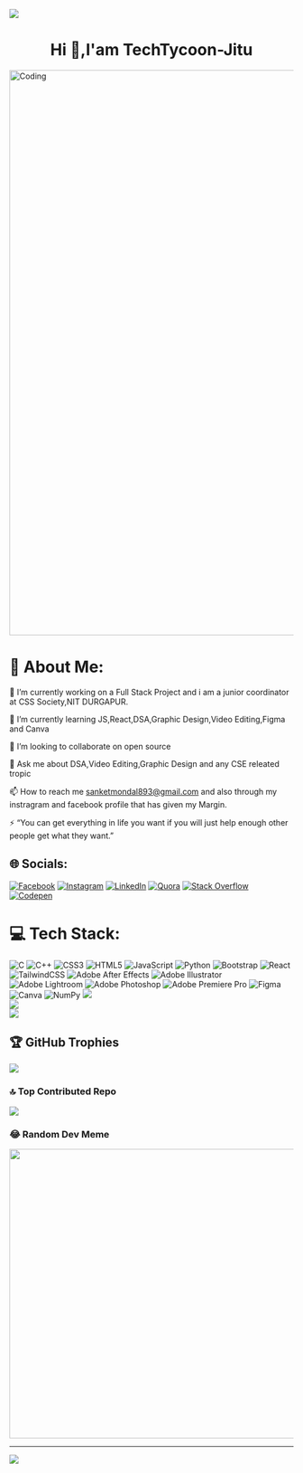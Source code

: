 <a href="https://www.linkpicture.com/view.php?img=LPic64748e34793c92027962874"><img src="https://www.linkpicture.com/q/Sanket-Github-Banner.png" type="image"></a>
<h1 align="center">Hi 👋,I'am TechTycoon-Jitu</h1>
<img align="auto" alt="Coding" width="1000" src="https://media.tenor.com/rePDfDWO3XoAAAAd/hacking.gif">

# 💫 About Me:
🔭 I’m currently working on a Full Stack Project and i am a junior coordinator at CSS Society,NIT DURGAPUR.

🌱 I’m currently learning JS,React,DSA,Graphic Design,Video Editing,Figma and Canva

👯 I’m looking to collaborate on open source

💬 Ask me about DSA,Video Editing,Graphic Design and any CSE releated tropic

📫 How to reach me sanketmondal893@gmail.com and also through my instragram and facebook profile that has given my Margin.

⚡ “You can get everything in life you want if you will just help enough other people get what they want.” 



## 🌐 Socials:
[![Facebook](https://img.shields.io/badge/Facebook-%231877F2.svg?logo=Facebook&logoColor=white)](https://facebook.com/https://www.facebook.com/anirban.chakraborty.12914216) [![Instagram](https://img.shields.io/badge/Instagram-%23E4405F.svg?logo=Instagram&logoColor=white)](https://instagram.com/https://www.instagram.com/sanket__mondal18/) [![LinkedIn](https://img.shields.io/badge/LinkedIn-%230077B5.svg?logo=linkedin&logoColor=white)](https://linkedin.com/in/https://www.linkedin.com/in/sanket-mondal-442177241/) [![Quora](https://img.shields.io/badge/Quora-%23B92B27.svg?logo=Quora&logoColor=white)](https://quora.com/profile/https://www.quora.com/profile/Sanket-Mondal-14) [![Stack Overflow](https://img.shields.io/badge/-Stackoverflow-FE7A16?logo=stack-overflow&logoColor=white)](https://stackoverflow.com/users/https://stackoverflow.com/users/21942708/sanket-mondal) [![Codepen](https://img.shields.io/badge/Codepen-000000?style=for-the-badge&logo=codepen&logoColor=white)](https://codepen.io/https://codepen.io/Sanket-Mondal) 

# 💻 Tech Stack:
![C](https://img.shields.io/badge/c-%2300599C.svg?style=for-the-badge&logo=c&logoColor=white) ![C++](https://img.shields.io/badge/c++-%2300599C.svg?style=for-the-badge&logo=c%2B%2B&logoColor=white) ![CSS3](https://img.shields.io/badge/css3-%231572B6.svg?style=for-the-badge&logo=css3&logoColor=white) ![HTML5](https://img.shields.io/badge/html5-%23E34F26.svg?style=for-the-badge&logo=html5&logoColor=white) ![JavaScript](https://img.shields.io/badge/javascript-%23323330.svg?style=for-the-badge&logo=javascript&logoColor=%23F7DF1E) ![Python](https://img.shields.io/badge/python-3670A0?style=for-the-badge&logo=python&logoColor=ffdd54) ![Bootstrap](https://img.shields.io/badge/bootstrap-%23563D7C.svg?style=for-the-badge&logo=bootstrap&logoColor=white) ![React](https://img.shields.io/badge/react-%2320232a.svg?style=for-the-badge&logo=react&logoColor=%2361DAFB) ![TailwindCSS](https://img.shields.io/badge/tailwindcss-%2338B2AC.svg?style=for-the-badge&logo=tailwind-css&logoColor=white) ![Adobe After Effects](https://img.shields.io/badge/Adobe%20After%20Effects-9999FF.svg?style=for-the-badge&logo=Adobe%20After%20Effects&logoColor=white) ![Adobe Illustrator](https://img.shields.io/badge/adobeillustrator-%23FF9A00.svg?style=for-the-badge&logo=adobeillustrator&logoColor=white) ![Adobe Lightroom](https://img.shields.io/badge/Adobe%20Lightroom-31A8FF.svg?style=for-the-badge&logo=Adobe%20Lightroom&logoColor=white) ![Adobe Photoshop](https://img.shields.io/badge/adobephotoshop-%2331A8FF.svg?style=for-the-badge&logo=adobephotoshop&logoColor=white) ![Adobe Premiere Pro](https://img.shields.io/badge/Adobe%20Premiere%20Pro-9999FF.svg?style=for-the-badge&logo=Adobe%20Premiere%20Pro&logoColor=white) 	![Figma](https://img.shields.io/badge/figma-%23F24E1E.svg?style=for-the-badge&logo=figma&logoColor=white) ![Canva](https://img.shields.io/badge/Canva-%2300C4CC.svg?style=for-the-badge&logo=Canva&logoColor=white) ![NumPy](https://img.shields.io/badge/numpy-%23013243.svg?style=for-the-badge&logo=numpy&logoColor=white)
![](https://github-readme-stats.vercel.app/api?username=TechTycoon-Jitu&theme=dark&hide_border=false&include_all_commits=false&count_private=false)<br/>
![](https://github-readme-streak-stats.herokuapp.com/?user=TechTycoon-Jitu&theme=dark&hide_border=false)<br/>
![](https://github-readme-stats.vercel.app/api/top-langs/?username=TechTycoon-Jitu&theme=dark&hide_border=false&include_all_commits=false&count_private=false&layout=compact)

## 🏆 GitHub Trophies
![](https://github-profile-trophy.vercel.app/?username=TechTycoon-Jitu&theme=juicyfresh&no-frame=false&no-bg=false&margin-w=4)

### 🔝 Top Contributed Repo
![](https://github-contributor-stats.vercel.app/api?username=TechTycoon-Jitu&limit=5&theme=monokai&combine_all_yearly_contributions=true)

### 😂 Random Dev Meme
<img src="https://rm.up.railway.app/" width="512px"/>

---
[![](https://visitcount.itsvg.in/api?id=TechTycoon-Jitu&icon=0&color=0)](https://visitcount.itsvg.in)

<!-- Proudly created with GPRM ( https://gprm.itsvg.in ) -->
